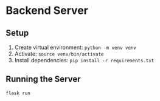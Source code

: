 # Backend Server

## Setup
1. Create virtual environment: `python -m venv venv`
2. Activate: `source venv/bin/activate`
3. Install dependencies: `pip install -r requirements.txt`

## Running the Server
```bash
flask run